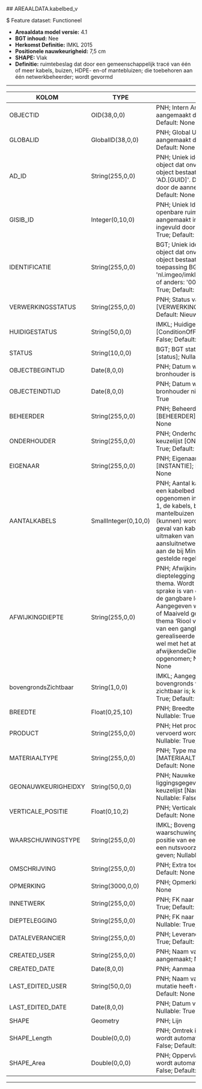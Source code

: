 ﻿﻿## AREAALDATA.kabelbed_v

$ Feature dataset: Functioneel


* __Areaaldata model versie:__ 4.1
* __BGT inhoud:__ Nee
* __Herkomst Definitie:__ IMKL 2015
* __Positionele nauwkeurigheid:__ 7,5 cm
* __SHAPE:__ Vlak
* __Definitie:__ ruimtebeslag dat door een gemeenschappelijk tracé van één of meer kabels, buizen, HDPE- en-of mantebluizen; die toebehoren aan één netwerkbeheerder; wordt gevormd 

***

|KOLOM                               |TYPE                 |DEFINITIE|
|------                              |----                 |-----    |
|OBJECTID                            |OID(38,0,0)          |PNH; Intern ArcGIS Identificatienummer, aangemaakt door ArcGIS; Nullable: False; Default: None|
|GLOBALID                            |GlobalID(38,0,0)     |PNH; Global Unique Identifier,  aangemaakt door ArcGIS; Nullable: False; Default: None|
|AD_ID                               |String(255,0,0)      |PNH; Uniek identificatienummer voor het object dat onveranderlijk is zolang het object bestaat in Areaaldata: in format 'AD.[GUID]'. Dit moet worden ingevuld door de aannemer; Nullable: False; Default: None|
|GISIB_ID                            |Integer(0,10,0)      |PNH; Uniek Identificatienummer beheer openbare ruimte (GISIB), wordt aangemaakt in GISIB en mag niet worden ingevuld door de aannemer; Nullable: True; Default: None|
|IDENTIFICATIE                       |String(255,0,0)      |BGT; Uniek identificatienummer voor het object dat onveranderlijk is zolang het object bestaat: bevat indien van toepassing BGT/IMKL ID in format 'nl.imgeo/imkl.bronhouderscode.LokaalID' of anders: '00000'.LokaalID; Nullable: True; Default: None|
|VERWERKINGSSTATUS                   |String(255,0,0)      |PNH; Status van de gegevens; keuzelijst [VERWERKINGSSTATUS]; Nullable: False; Default: Nieuw|
|HUIDIGESTATUS                       |String(50,0,0)       |IMKL; Huidige status; keuzelijst [ConditionOfFacilityValue]; Nullable: False; Default: None|
|STATUS                              |String(10,0,0)       |BGT; BGT status van het object; keuzelijst [status]; Nullable: True; Default: bestaand
|OBJECTBEGINTIJD                     |Date(8,0,0)          |PNH; Datum waarop het object bij de bronhouder is ontstaan; Nullable: True|
|OBJECTEINDTIJD                      |Date(8,0,0)          |PNH; Datum waarop het object bij de bronhouder niet meer geldig is; Nullable: True|
|BEHEERDER                           |String(255,0,0)      |PNH; Beheerder van het object; keuzelijst [BEHEERDER]; Nullable: True; Default: None|
|ONDERHOUDER                         |String(255,0,0)      |PNH; Onderhouder van het object; keuzelijst [ONDERHOUDER]; Nullable: True; Default: None|
|EIGENAAR                            |String(255,0,0)      |PNH; Eigenaar van het object; keuzelijst [INSTANTIE]; Nullable: True; Default: None|
|AANTALKABELS                        |SmallInteger(0,10,0) |PNH; Aantal kabels of buizen dat zich in een kabelbed bevindt. Conditie: Wordt opgenomen indien het aantal groter is dan 1, de kabels, buizen, HDPE- en/of mantelbuizen niet als afzonderlijke lijnen (kunnen) worden weergegeven en – in het geval van kabels; ze geen onderdeel uitmaken van een stervormig aangelegd aansluitnetwerk waarbij wordt voldaan aan de bij Ministeriële Regeling hieraan gestelde regels; Nullable: False|
|AFWIJKINGDIEPTE                     |String(255,0,0)      |PNH; Afwijking (cm) van de gangbare dieptelegging voor een leiding van dit thema. Wordt alleen opgenomen indien er sprake is van een legging die afwijkt van de gangbare legging voor dit thema. Aangegeven wordt of de diepte tov NAP of Maaiveld gerefereerd is. Voor het thema ‘Riool vrij verval’ is er geen sprake van een gangbare dieptelegging. De gerealiseerde dieptelegging kan echter wel met het attribuut afwijkendeDieptelegging worden opgenomen; Nullable: False; Default: None|
|bovengrondsZichtbaar                |String(1,0,0)        |IMKL; Aangegeven wordt of het kabelbed bovengronds vanaf het maaiveld zichtbaar is; keuzelijst [jaNee]; Nullable: True; Default: None|
|BREEDTE                             |Float(0,25,10)       |PNH; Breedte van het kabelbed (cm); Nullable: True|
|PRODUCT                             |String(255,0,0)      |PNH; Het product dat door de leiding vervoerd wordt of kan worden vervoerd; Nullable: True; Default: None|
|MATERIAALTYPE                       |String(255,0,0)      |PNH; Type materiaal; keuzelijst [MATERIAALTYPE]; Nullable: True; Default: None|
|GEONAUWKEURIGHEIDXY                 |String(50,0,0)       |PNH; Nauwkeurigheid van de liggingsgegevens in het horizontale vlak; keuzelijst [NauwkeurigheidXYvalue]; Nullable: False; Default: None|
|VERTICALE_POSITIE                   |Float(0,10,2)        |PNH; Verticale positie; Nullable: True; Default: None|
|WAARSCHUWINGSTYPE                   |String(255,0,0)      |IMKL; Bovengronds zichtbaar waarschuwingsmechanisme om de positie van een ondergronds element van een nutsvoorzieningennetwerk aan te geven; Nullable: False; Default: None|
|OMSCHRIJVING                        |String(255,0,0)      |PNH; Extra toelichting; Nullable: True; Default: None|
|OPMERKING                           |String(3000,0,0)     |PNH; Opmerking; Nullable: True; Default: None|
|INNETWERK                           |String(255,0,0)      |PNH; FK naar utiliteitsNet_tbl; Nullable: True; Default: None|
|DIEPTELEGGING                       |String(255,0,0)      |PNH; FK naar diepteTovMaaiveld_p; Nullable: True; Default: None|
|DATALEVERANCIER                     |String(255,0,0)      |PNH; Leverancier van de data; Nullable: True; Default: None|
|CREATED_USER                        |String(255,0,0)      |PNH; Naam van gebruiker die de rij heeft aangemaakt; Nullable: True; Default: None|
|CREATED_DATE                        |Date(8,0,0)          |PNH; Aanmaakdatum; Nullable: True|
|LAST_EDITED_USER                    |String(50,0,0)       |PNH; Naam van gebruiker die de laatste mutatie heeft doorgevoerd; Nullable: True; Default: None|
|LAST_EDITED_DATE                    |Date(8,0,0)          |PNH; Datum van de laatste mutatie; Nullable: True|
|SHAPE                               |Geometry             |PNH; Lijn|
|SHAPE_Length                        |Double(0,0,0)        |PNH; Omtrek in meters, 5 decimalen. Dit wordt automatisch gevuld. ; Nullable: False; Default: None|
|SHAPE_Area                          |Double(0,0,0)        |PNH; Oppervlakte in m2, 5 decimalen. Dit wordt automatisch gevuld.; Nullable: False; Default: None|


***
